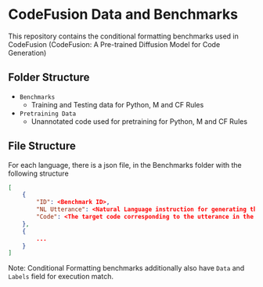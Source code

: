 # CodeFusion Data and Benchmarks

This repository contains the conditional formatting benchmarks used in CodeFusion (CodeFusion: A Pre-trained Diffusion Model for Code Generation)

## Folder Structure

- `Benchmarks`
    - Training and Testing data for Python, M and CF Rules
- `Pretraining Data`
    - Unannotated code used for pretraining for Python, M and CF Rules

## File Structure
For each language, there is a json file, in the Benchmarks folder with the following structure

```JSON
[
    {
        "ID": <Benchmark ID>,
        "NL Utterance": <Natural Language instruction for generating the code>,
        "Code": <The target code corresponding to the utterance in the language>
    },
    {
        ...
    }
]
```

Note: Conditional Formatting benchmarks additionally also have `Data` and `Labels` field for execution match.